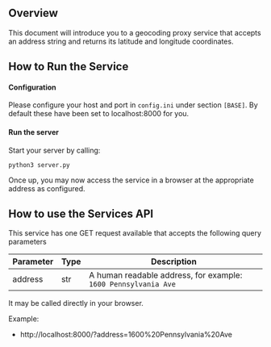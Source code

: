 ## Overview
This document will introduce you to a geocoding proxy service that accepts an address string and returns its latitude and longitude coordinates.

## How to Run the Service
#### Configuration

Please configure your host and port in `config.ini` under section `[BASE]`. By default these have been set to localhost:8000 for you.

#### Run the server
Start your server by calling:
```
python3 server.py
```
Once up, you may now access the service in a browser at the appropriate address as configured.

## How to use the Services API
This service has one GET request available that accepts the following query parameters

| Parameter | Type | Description |
| --- | --- | --- |
| address | str | A human readable address, for example: `1600 Pennsylvania Ave` |

It may be called directly in your browser.

Example:
- http://localhost:8000/?address=1600%20Pennsylvania%20Ave
